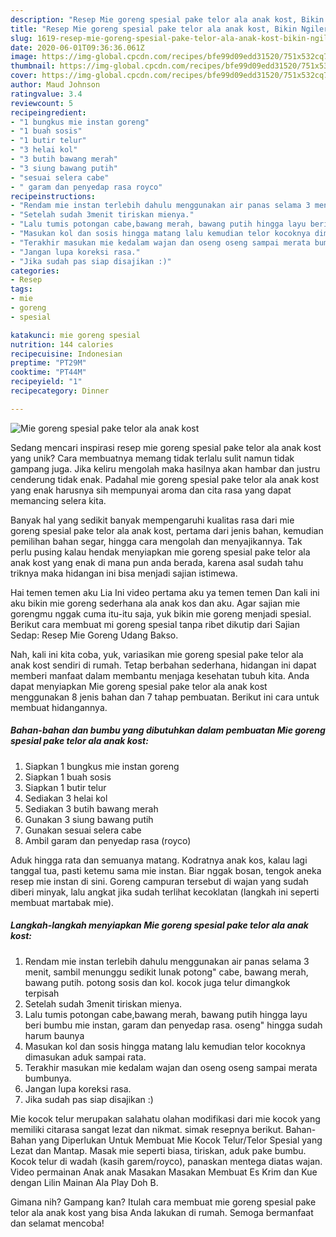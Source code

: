 ```yaml
---
description: "Resep Mie goreng spesial pake telor ala anak kost, Bikin Ngiler"
title: "Resep Mie goreng spesial pake telor ala anak kost, Bikin Ngiler"
slug: 1619-resep-mie-goreng-spesial-pake-telor-ala-anak-kost-bikin-ngiler
date: 2020-06-01T09:36:36.061Z
image: https://img-global.cpcdn.com/recipes/bfe99d09edd31520/751x532cq70/mie-goreng-spesial-pake-telor-ala-anak-kost-foto-resep-utama.jpg
thumbnail: https://img-global.cpcdn.com/recipes/bfe99d09edd31520/751x532cq70/mie-goreng-spesial-pake-telor-ala-anak-kost-foto-resep-utama.jpg
cover: https://img-global.cpcdn.com/recipes/bfe99d09edd31520/751x532cq70/mie-goreng-spesial-pake-telor-ala-anak-kost-foto-resep-utama.jpg
author: Maud Johnson
ratingvalue: 3.4
reviewcount: 5
recipeingredient:
- "1 bungkus mie instan goreng"
- "1 buah sosis"
- "1 butir telur"
- "3 helai kol"
- "3 butih bawang merah"
- "3 siung bawang putih"
- "sesuai selera cabe"
- " garam dan penyedap rasa royco"
recipeinstructions:
- "Rendam mie instan terlebih dahulu menggunakan air panas selama 3 menit, sambil menunggu sedikit lunak potong&#34; cabe, bawang merah, bawang putih. potong sosis dan kol. kocok juga telur dimangkok terpisah"
- "Setelah sudah 3menit tiriskan mienya."
- "Lalu tumis potongan cabe,bawang merah, bawang putih hingga layu beri bumbu mie instan, garam dan penyedap rasa. oseng&#34; hingga sudah harum baunya"
- "Masukan kol dan sosis hingga matang lalu kemudian telor kocoknya dimasukan aduk sampai rata."
- "Terakhir masukan mie kedalam wajan dan oseng oseng sampai merata bumbunya."
- "Jangan lupa koreksi rasa."
- "Jika sudah pas siap disajikan :)"
categories:
- Resep
tags:
- mie
- goreng
- spesial

katakunci: mie goreng spesial 
nutrition: 144 calories
recipecuisine: Indonesian
preptime: "PT29M"
cooktime: "PT44M"
recipeyield: "1"
recipecategory: Dinner

---
```



![Mie goreng spesial pake telor ala anak kost](https://img-global.cpcdn.com/recipes/bfe99d09edd31520/751x532cq70/mie-goreng-spesial-pake-telor-ala-anak-kost-foto-resep-utama.jpg)

Sedang mencari inspirasi resep mie goreng spesial pake telor ala anak kost yang unik? Cara membuatnya memang tidak terlalu sulit namun tidak gampang juga. Jika keliru mengolah maka hasilnya akan hambar dan justru cenderung tidak enak. Padahal mie goreng spesial pake telor ala anak kost yang enak harusnya sih mempunyai aroma dan cita rasa yang dapat memancing selera kita.

Banyak hal yang sedikit banyak mempengaruhi kualitas rasa dari mie goreng spesial pake telor ala anak kost, pertama dari jenis bahan, kemudian pemilihan bahan segar, hingga cara mengolah dan menyajikannya. Tak perlu pusing kalau hendak menyiapkan mie goreng spesial pake telor ala anak kost yang enak di mana pun anda berada, karena asal sudah tahu triknya maka hidangan ini bisa menjadi sajian istimewa.

Hai temen temen aku Lia Ini video pertama aku ya temen temen Dan kali ini aku bikin mie goreng sederhana ala anak kos dan aku. Agar sajian mie gorengmu nggak cuma itu-itu saja, yuk bikin mie goreng menjadi spesial. Berikut cara membuat mi goreng spesial tanpa ribet dikutip dari Sajian Sedap: Resep Mie Goreng Udang Bakso.


Nah, kali ini kita coba, yuk, variasikan mie goreng spesial pake telor ala anak kost sendiri di rumah. Tetap berbahan sederhana, hidangan ini dapat memberi manfaat dalam membantu menjaga kesehatan tubuh kita. Anda dapat menyiapkan Mie goreng spesial pake telor ala anak kost menggunakan 8 jenis bahan dan 7 tahap pembuatan. Berikut ini cara untuk membuat hidangannya.

<!--inarticleads1-->

##### Bahan-bahan dan bumbu yang dibutuhkan dalam pembuatan Mie goreng spesial pake telor ala anak kost:

1. Siapkan 1 bungkus mie instan goreng
1. Siapkan 1 buah sosis
1. Siapkan 1 butir telur
1. Sediakan 3 helai kol
1. Sediakan 3 butih bawang merah
1. Gunakan 3 siung bawang putih
1. Gunakan sesuai selera cabe
1. Ambil  garam dan penyedap rasa (royco)


Aduk hingga rata dan semuanya matang. Kodratnya anak kos, kalau lagi tanggal tua, pasti ketemu sama mie instan. Biar nggak bosan, tengok aneka resep mie instan di sini. Goreng campuran tersebut di wajan yang sudah diberi minyak, lalu angkat jika sudah terlihat kecoklatan (langkah ini seperti membuat martabak mie). 

<!--inarticleads2-->

##### Langkah-langkah menyiapkan Mie goreng spesial pake telor ala anak kost:

1. Rendam mie instan terlebih dahulu menggunakan air panas selama 3 menit, sambil menunggu sedikit lunak potong&#34; cabe, bawang merah, bawang putih. potong sosis dan kol. kocok juga telur dimangkok terpisah
1. Setelah sudah 3menit tiriskan mienya.
1. Lalu tumis potongan cabe,bawang merah, bawang putih hingga layu beri bumbu mie instan, garam dan penyedap rasa. oseng&#34; hingga sudah harum baunya
1. Masukan kol dan sosis hingga matang lalu kemudian telor kocoknya dimasukan aduk sampai rata.
1. Terakhir masukan mie kedalam wajan dan oseng oseng sampai merata bumbunya.
1. Jangan lupa koreksi rasa.
1. Jika sudah pas siap disajikan :)


Mie kocok telur merupakan salahatu olahan modifikasi dari mie kocok yang memiliki citarasa sangat lezat dan nikmat. simak resepnya berikut. Bahan-Bahan yang Diperlukan Untuk Membuat Mie Kocok Telur/Telor Spesial yang Lezat dan Mantap. Masak mie seperti biasa, tiriskan, aduk pake bumbu. Kocok telur di wadah (kasih garem/royco), panaskan mentega diatas wajan. Video permainan Anak anak Masakan Masakan Membuat Es Krim dan Kue dengan Lilin Mainan Ala Play Doh B. 

Gimana nih? Gampang kan? Itulah cara membuat mie goreng spesial pake telor ala anak kost yang bisa Anda lakukan di rumah. Semoga bermanfaat dan selamat mencoba!
